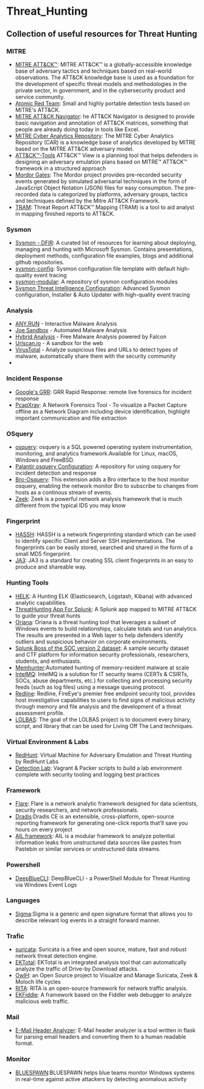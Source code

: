 # Threat_Hunting
## Collection of useful resources for Threat Hunting

### MITRE
- [MITRE ATT&CK™](https://attack.mitre.org/): MITRE ATT&CK™ is a globally-accessible knowledge base of adversary tactics and techniques based on real-world observations. The ATT&CK knowledge base is used as a foundation for the development of specific threat models and methodologies in the private sector, in government, and in the cybersecurity product and service community.
- [Atomic Red Team](https://github.com/redcanaryco/atomic-red-team): Small and highly portable detection tests based on MITRE's ATT&CK.
- [MITRE ATT&CK Navigator](https://mitre-attack.github.io/attack-navigator/enterprise/): he ATT&CK Navigator is designed to provide basic navigation and annotation of ATT&CK matrices, something that people are already doing today in tools like Excel.
- [MITRE Cyber Analytics Repository](https://car.mitre.org/): The MITRE Cyber Analytics Repository (CAR) is a knowledge base of analytics developed by MITRE based on the MITRE ATT&CK adversary model.
- [ATT&CK™-Tools](https://github.com/nshalabi/ATTACK-Tools) ATT&CK™ View is a planning tool that helps defenders in designing an adversary emulation plans based on MITRE™ ATT&CK™ framework in a structured approach
- [Mordor Gates](https://github.com/Cyb3rWard0g/mordor): The Mordor project provides pre-recorded security events generated by simulated adversarial techniques in the form of JavaScript Object Notation (JSON) files for easy consumption. The pre-recorded data is categorized by platforms, adversary groups, tactics and techniques defined by the Mitre ATT&CK Framework.
- [TRAM](https://github.com/mitre-attack/tram): Threat Report ATT&CK™ Mapping (TRAM) is a tool to aid analyst in mapping finished reports to ATT&CK.

### Sysmon
- [Sysmon - DFIR](https://github.com/MHaggis/sysmon-dfir): A curated list of resources for learning about deploying, managing and hunting with Microsoft Sysmon. Contains presentations, deployment methods, configuration file examples, blogs and additional github repositories.
- [sysmon-config](https://github.com/SwiftOnSecurity/sysmon-config): Sysmon configuration file template with default high-quality event tracing
- [sysmon-modular](https://github.com/olafhartong/sysmon-modular): A repository of sysmon configuration modules
- [Sysmon Threat Intelligence Configuration](https://github.com/ion-storm/sysmon-config): Advanced Sysmon configuration, Installer & Auto Updater with high-quality event tracing

### Analysis
- [ANY.RUN](https://app.any.run/) - Interactive Malware Analysis
- [Joe Sandbox](https://www.joesandbox.com/#windows) - Automated Malware Analysis
- [Hybrid Analysis](https://hybrid-analysis.com/) - Free Malware Analysis powered by Falcon
- [Urlscan.io](https://urlscan.io/) - A sandbox for the web
- [VirusTotal](https://www.virustotal.com/gui/home/upload) - Analyze suspicious files and URLs to detect types of malware, automatically share them with the security community 
-  
### Incident Response
- [Google's GRR](https://github.com/google/grr): GRR Rapid Response: remote live forensics for incident response
- [PcapXray](https://github.com/Srinivas11789/PcapXray): A Network Forensics Tool - To visualize a Packet Capture offline as a Network Diagram including device identification, highlight important communication and file extraction

### OSquery
- [osquery](https://osquery.io/): osquery is a SQL powered operating system instrumentation, monitoring, and analytics framework.Available for Linux, macOS, Windows and FreeBSD.
- [Palantir osquery Configuration](https://github.com/palantir/osquery-configuration): A repository for using osquery for incident detection and response
- [Bro-Osquery](https://github.com/bro/bro-osquery): This extension adds a Bro interface to the host monitor osquery, enabling the network monitor Bro to subscribe to changes from hosts as a continous stream of events.
- [Zeek](https://www.zeek.org/): Zeek is a powerful network analysis framework that is much different from the typical IDS you may know

### Fingerprint
- [HASSH](https://github.com/salesforce/hassh): HASSH is a network fingerprinting standard which can be used to identify specific Client and Server SSH implementations. The fingerprints can be easily stored, searched and shared in the form of a small MD5 fingerprint.
- [JA3](https://github.com/salesforce/ja3): JA3 is a standard for creating SSL client fingerprints in an easy to produce and shareable way.

### Hunting Tools
- [HELK](https://github.com/Cyb3rWard0g/HELK): A Hunting ELK (Elasticsearch, Logstash, Kibana) with advanced analytic capabilities.
- [ThreatHunting App For Splunk](https://github.com/olafhartong/ThreatHunting): A Splunk app mapped to MITRE ATT&CK to guide your threat hunts
- [Oriana](https://github.com/mvelazc0/Oriana): Oriana is a threat hunting tool that leverages a subset of Windows events to build relationships, calculate totals and run analytics. The results are presented in a Web layer to help defenders identify outliers and suspicious behavior on corporate environments. 
- [Splunk Boss of the SOC version 2 dataset](https://github.com/splunk/botsv2): A sample security dataset and CTF platform for information security professionals, researchers, students, and enthusiasts.
- [Memhunter](https://github.com/marcosd4h/memhunter):Automated hunting of memory-resident malware at scale
- [IntelMQ](https://github.com/certtools/intelmq): IntelMQ is a solution for IT security teams (CERTs & CSIRTs, SOCs, abuse departments, etc.) for collecting and processing security feeds (such as log files) using a message queuing protocol.
- [Redline](https://www.fireeye.com/services/freeware/redline.html): Redline, FireEye's premier free endpoint security tool, provides host investigative capabilities to users to find signs of malicious activity through memory and file analysis and the development of a threat assessment profile.
- [LOLBAS](https://lolbas-project.github.io/): The goal of the LOLBAS project is to document every binary, script, and library that can be used for Living Off The Land techniques.

### Virtual Environment & Labs
- [RedHunt](https://github.com/redhuntlabs/RedHunt-OS): Virtual Machine for Adversary Emulation and Threat Hunting by RedHunt Labs
- [Detection Lab](https://github.com/clong/DetectionLab/): Vagrant & Packer scripts to build a lab environment complete with security tooling and logging best practices

### Framework
- [Flare](https://github.com/austin-taylor/flare): Flare is a network analytic framework designed for data scientists, security researchers, and network professionals. 
- [Dradis](https://dradisframework.com/ce/):Dradis CE is an extensible, cross-platform, open-source reporting framework for generating one-click reports that’ll save you hours on every project
- [AIL framework](https://github.com/CIRCL/AIL-framework): AIL is a modular framework to analyze potential information leaks from unstructured data sources like pastes from Pastebin or similar services or unstructured data streams.

### Powershell
- [DeepBlueCLI](https://github.com/sans-blue-team/DeepBlueCLI): DeepBlueCLI - a PowerShell Module for Threat Hunting via Windows Event Logs

### Languages
- [Sigma](https://github.com/Neo23x0/sigma):Sigma is a generic and open signature format that allows you to describe relevant log events in a straight forward manner. 

### Trafic
- [suricata](https://suricata-ids.org/): Suricata is a free and open source, mature, fast and robust network threat detection engine.
- [EKTotal](https://github.com/nao-sec/ektotal): EKTotal is an integrated analysis tool that can automatically analyze the traffic of Drive-by Download attacks.
- [OwlH](https://www.owlh.net/): an Open Source project to Visualize and Manage Suricata, Zeek & Moloch life cycles
- [RITA](https://github.com/activecm/rita): RITA is an open-source framework for network traffic analysis.
- [EKFiddle](https://github.com/malwareinfosec/EKFiddle): A framework based on the Fiddler web debugger to analyze malicious web traffic.

### Mail
- [E-Mail Header Analyzer](https://github.com/lnxg33k/email-header-analyzer): E-Mail header analyzer is a tool written in flask for parsing email headers and converting them to a human readable format.

### Monitor
- [BLUESPAWN](https://github.com/ION28/BLUESPAWN):BLUESPAWN helps blue teams monitor Windows systems in real-time against active attackers by detecting anomalous activity
